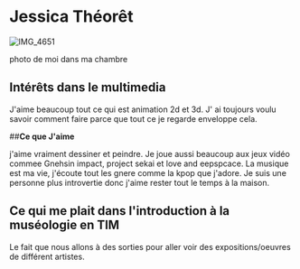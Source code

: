 # Jessica Théorêt

![IMG_4651](https://github.com/aethsmq/H24_V11_inspirations_theoret/assets/142919220/d53e3342-7598-44a2-9721-e94e79387097)

photo de moi dans ma chambre



## **Intérêts dans le multimedia**

J'aime beaucoup tout ce qui est animation 2d et 3d. J' ai toujours voulu savoir comment faire parce que tout ce je regarde enveloppe cela.

##**Ce que J'aime**

j'aime vraiment dessiner et peindre. Je joue aussi beaucoup aux jeux vidéo commee Gnehsin impact, project sekai et love and eepspcace. La musique est ma vie, j'écoute tout les gnere comme la kpop que j'adore. Je suis une personne plus introvertie donc j'aime rester tout le temps à la maison.


## Ce qui me plait dans l'introduction à la muséologie en TIM
Le fait que nous allons à des sorties pour aller voir des expositions/oeuvres de différent artistes.



